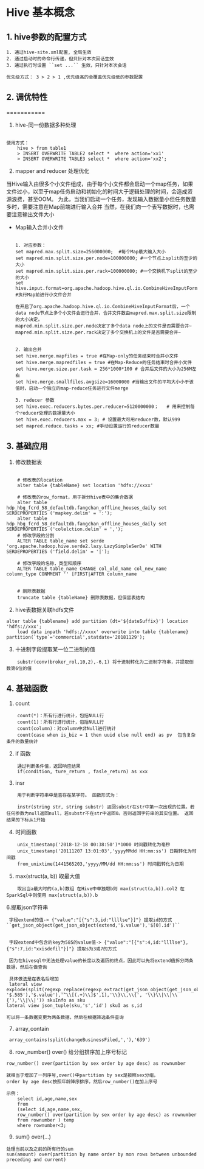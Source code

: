 # Hive 基本概念

## 1. hive参数的配置方式


    1. 通过hive-site.xml配置, 全局生效
    2. 通过启动时的命令行传递，但只针对本次回话生效
    3. 通过执行时设置 ``set ...`` 生效，只针对本次会话

    优先级方式： 3 > 2 > 1 ,优先级高的会覆盖优先级低的参数配置


## 2. 调优特性
===========

1. hive-同一份数据多种处理

```

使用方式：
    hive > from table1
    > INSERT OVERWRITE TABLE2 select *  where action='xx1'
    > INSERT OVERWRITE TABLE3 select *  where action='xx2';

```
2. mapper and reducer 处理优化

当Hive输入由很多个小文件组成，由于每个小文件都会启动一个map任务，如果文件过小，以至于map任务启动和初始化的时间大于逻辑处理的时间，会造成资源浪费，甚至OOM。
为此，当我们启动一个任务，发现输入数据量小但任务数量多时，需要注意在Map前端进行输入合并
当然，在我们向一个表写数据时，也需要注意输出文件大小
 
- Map输入合并小文件

    ```

    1. 对应参数：
    set mapred.max.split.size=256000000;  #每个Map最大输入大小
    set mapred.min.split.size.per.node=100000000; #一个节点上split的至少的大小 
    set mapred.min.split.size.per.rack=100000000; #一个交换机下split的至少的大小
    set hive.input.format=org.apache.hadoop.hive.ql.io.CombineHiveInputFormat;  #执行Map前进行小文件合并
     
    在开启了org.apache.hadoop.hive.ql.io.CombineHiveInputFormat后，一个data node节点上多个小文件会进行合并，合并文件数由mapred.max.split.size限制的大小决定。
    mapred.min.split.size.per.node决定了多个data node上的文件是否需要合并~
    mapred.min.split.size.per.rack决定了多个交换机上的文件是否需要合并~
     
     
    2. 输出合并
    set hive.merge.mapfiles = true #在Map-only的任务结束时合并小文件
    set hive.merge.mapredfiles = true #在Map-Reduce的任务结束时合并小文件
    set hive.merge.size.per.task = 256*1000*100 # 合并后文件的大小为256M左右
    set hive.merge.smallfiles.avgsize=16000000 #当输出文件的平均大小小于该值时，启动一个独立的map-reduce任务进行文件merge

    3. reducer 参数
    set hive.exec.reducers.bytes.per.reducer=5120000000；   # 用来控制每个reducer处理的数据量大小
    set hive.exec.reducers.max = 3; # 设置最大可用reducer数，默认999
    set mapred.reduce.tasks = xx; #手动设置运行的reducer数量

    ```


## 3. 基础应用

1. 修改数据表

```

    # 修改表的location
    alter table {tableName} set location 'hdfs://xxxx' 

    # 修改表的row_format，用于拆分hive表中的集合数据
    alter table hdp_hbg_fcrd_58_defaultdb.fangchan_offline_houses_daily set SERDEPROPERTIES ('mapkey.delim' = ':');
    alter table hdp_hbg_fcrd_58_defaultdb.fangchan_offline_houses_daily set SERDEPROPERTIES ('colelction.delim' = ',');
    # 修改字段的分割
    ALTER TABLE table_name set serde 'org.apache.hadoop.hive.serde2.lazy.LazySimpleSerDe' WITH SERDEPROPERTIES ('field.delim' = '|');

    # 修改字段的名称，类型和顺序
    ALTER TABLE table_name CHANGE col_old_name col_new_name column_type CONMMENT '' [FIRST|AFTER column_name


    # 删除表数据
    truncate table {tableName} 删除表数据，但保留表结构

```

2. hive表数据关联hdfs文件

```
alter table {tablename} add partition (dt='${dateSuffix}') location 'hdfs://xxx';
    load data inpath 'hdfs://xxxx' overwrite into table {tablename} partition(`type`='commercial',statdate='20181129'); 

```

3. 十进制字段提取某一位二进制的值
```
    substr(conv(broker_rol,10,2),-6,1) 将十进制转化为二进制字符串，并提取倒数第6位的值
```

## 4. 基础函数

1. count
```
    count(*)：所有行进行统计，包括NULL行
    count(1)：所有行进行统计，包括NULL行
    count(column)：对column中非Null进行统计
    count(case when is_biz = 1 then uuid else null end) as pv  包含复杂条件的数量统计

```


2. if 函数
```
    通过判断条件值，返回响应结果
    if(condition, ture_return , fasle_return) as xxx
```

3. insr 

```
    用于判断字符串中是否存在某字符。 函数形式为：

    instr(string str, string substr) 返回substr在str中第一次出现的位置。若任何参数为null返回null，若substr不在str中返回0。否则返回字符串的其实位置。 返回结果的下标从1开始

```
4. 时间函数
```
    unix_timestamp('2018-12-18 00:38:50')*1000 时间戳转化为毫秒
    unix_timestamp('20111207 13:01:03','yyyyMMdd HH:mm:ss') 日期转化为时间戳
    from_unixtime(1441565203,'yyyy/MM/dd HH:mm:ss') 时间戳转化为日期
```

5. max(struct(a, b)) 取最大值
```
    取出当a最大时的(a,b)数组 在Hive中单独取b则 max(struct(a,b)).col2 在SparkSql中则使用 max(struct(a,b)).b
```    

6.提取json字符串

```
 字段extend的值-> {"value":"[{"s":3,id:"llllse"}]"} 提取id的方式 ``get_json_object(get_json_object(extend,'$.value'),'$[0].id')``


 字段extend中包含的key为585的value值-> {"value":"[{"s":4,id:"llllse"},{"s":7,id:"xxisdefil"}]"} 提取s为3或7的方式 

 因为在hivesql中无法处理value的长度以及遍历的终点，因此可以先将extend值拆分两条数据，然后在做查询

 具体做法是在表名后增加 
 lateral view explode(split(regexp_replace(regexp_extract(get_json_object(get_json_object(extend, '$.585'),'$.value'),'^\\[(.+)\\]$',1),'\\}\\,\\{', '\\}\\|\\|\\{'),'\\|\\|')) skuInfo as sku
lateral view json_tuple(sku,'s','id') skuI as s,id

可以将一条数据变更为两条数据，然后在根据筛选条件查询

```
7. array_contain

```
 array_contains(split(changeBusinessFiled,','),'639')

```

8. row_number() over() 给分组排序加上序号标记

```
row_number() over(partition by sex order by age desc) as rownumber

就相当于增加了一列序号,over()中partition by sex是按照sex分组，
order by age desc按照年龄降序排序，然后row_number()在加上序号

示例：
    select id,age,name,sex
    from
    (select id,age,name,sex,
    row_number() over(partition by sex order by age desc) as rownumber
    from rownumber ) temp
    where rownumber<3;
```

9. sum() over(...)

```
处理当前以及之前的所有行的sum
sun(amount) over(partition by name order by mon rows between unbounded preceding and current)
```
